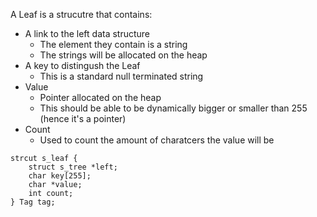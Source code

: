 A Leaf is a strucutre that contains:
* A link to the left data structure
    * The element they contain is a string
    * The strings will be allocated on the heap
* A key to distingush the Leaf
    * This is a standard null terminated string
* Value
    * Pointer allocated on the heap
    * This should be able to be dynamically bigger or smaller than 255 (hence it's a pointer)
* Count 
    * Used to count the amount of charatcers the value will be
```
strcut s_leaf {
    struct s_tree *left;
    char key[255];
    char *value;
    int count;
} Tag tag;
```
